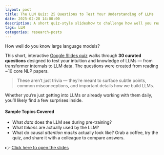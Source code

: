 ```yaml
---
layout: post
title: The LLM Quiz: 25 Questions to Test Your Understanding of LLMs
date: 2025-02-28 14:00:00
description: A short quiz-style slideshow to challenge how well you really know large language models
tags: LLM
categories: research-posts
---
```


How well do you know large language models?

This short, interactive [Google Slides quiz](https://docs.google.com/presentation/d/1dvnVDBSXkFvtzyOeEmtcJrpicqvaJeiRHMOZM-QjEos/edit?usp=sharing) walks through **30 curated questions** designed to test your intuition and knowledge of LLMs — from transformer internals to LLM data. The questions were created from reading ~10 core NLP papers.

> These aren’t just trivia — they’re meant to surface subtle points, common misconceptions, and important details how we build LLMs.

Whether you’re just getting into LLMs or already working with them daily, you’ll likely find a few surprises inside.

#### Sample Topics Covered
- What *data* does the LLM see during pre-training?
- What *tokens* are actually used by the LLM?
- What do causal *attention masks* actually look like? 
Grab a coffee, try the quiz, and share it with a colleague to compare answers.

👉 [Click here to open the slides](https://docs.google.com/presentation/d/1dvnVDBSXkFvtzyOeEmtcJrpicqvaJeiRHMOZM-QjEos/edit?usp=sharing)


